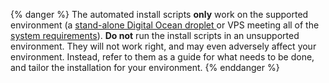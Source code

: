 {% danger %} 
The automated install scripts **only** work on the supported environment (a [stand-alone Digital Ocean droplet ](/tutorials/install/digital-ocean.html) or VPS meeting all of the [system requirements](https://aresmush.com/tutorials/install/custom-server.html#supported-environment)).  **Do not** run the install scripts in an unsupported environment.  They will not work right, and may even adversely affect your environment.  Instead, refer to them as a guide for what needs to be done, and tailor the installation for your environment.
{% enddanger %}